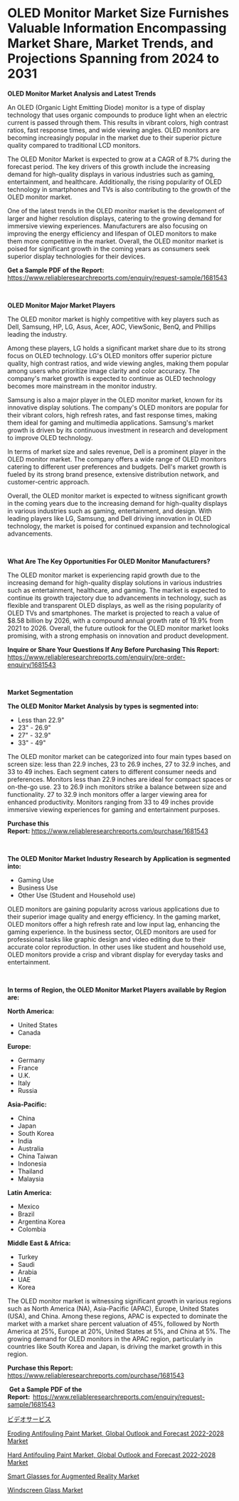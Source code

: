 <p><h1>OLED Monitor Market Size Furnishes Valuable Information Encompassing Market Share, Market Trends, and Projections Spanning from 2024 to 2031</h1></p><p><strong>OLED Monitor Market Analysis and Latest Trends</strong></p>
<p><p>An OLED (Organic Light Emitting Diode) monitor is a type of display technology that uses organic compounds to produce light when an electric current is passed through them. This results in vibrant colors, high contrast ratios, fast response times, and wide viewing angles. OLED monitors are becoming increasingly popular in the market due to their superior picture quality compared to traditional LCD monitors.</p><p>The OLED Monitor Market is expected to grow at a CAGR of 8.7% during the forecast period. The key drivers of this growth include the increasing demand for high-quality displays in various industries such as gaming, entertainment, and healthcare. Additionally, the rising popularity of OLED technology in smartphones and TVs is also contributing to the growth of the OLED monitor market.</p><p>One of the latest trends in the OLED monitor market is the development of larger and higher resolution displays, catering to the growing demand for immersive viewing experiences. Manufacturers are also focusing on improving the energy efficiency and lifespan of OLED monitors to make them more competitive in the market. Overall, the OLED monitor market is poised for significant growth in the coming years as consumers seek superior display technologies for their devices.</p></p>
<p><strong>Get a Sample PDF of the Report:&nbsp;</strong> <a href="https://www.reliableresearchreports.com/enquiry/request-sample/1681543">https://www.reliableresearchreports.com/enquiry/request-sample/1681543</a></p>
<p>&nbsp;</p>
<p><strong>OLED Monitor Major Market Players</strong></p>
<p><p>The OLED monitor market is highly competitive with key players such as Dell, Samsung, HP, LG, Asus, Acer, AOC, ViewSonic, BenQ, and Phillips leading the industry. </p><p>Among these players, LG holds a significant market share due to its strong focus on OLED technology. LG's OLED monitors offer superior picture quality, high contrast ratios, and wide viewing angles, making them popular among users who prioritize image clarity and color accuracy. The company's market growth is expected to continue as OLED technology becomes more mainstream in the monitor industry.</p><p>Samsung is also a major player in the OLED monitor market, known for its innovative display solutions. The company's OLED monitors are popular for their vibrant colors, high refresh rates, and fast response times, making them ideal for gaming and multimedia applications. Samsung's market growth is driven by its continuous investment in research and development to improve OLED technology.</p><p>In terms of market size and sales revenue, Dell is a prominent player in the OLED monitor market. The company offers a wide range of OLED monitors catering to different user preferences and budgets. Dell's market growth is fueled by its strong brand presence, extensive distribution network, and customer-centric approach.</p><p>Overall, the OLED monitor market is expected to witness significant growth in the coming years due to the increasing demand for high-quality displays in various industries such as gaming, entertainment, and design. With leading players like LG, Samsung, and Dell driving innovation in OLED technology, the market is poised for continued expansion and technological advancements.</p></p>
<p>&nbsp;</p>
<p><strong>What Are The Key Opportunities For OLED Monitor Manufacturers?</strong></p>
<p><p>The OLED monitor market is experiencing rapid growth due to the increasing demand for high-quality display solutions in various industries such as entertainment, healthcare, and gaming. The market is expected to continue its growth trajectory due to advancements in technology, such as flexible and transparent OLED displays, as well as the rising popularity of OLED TVs and smartphones. The market is projected to reach a value of $8.58 billion by 2026, with a compound annual growth rate of 19.9% from 2021 to 2026. Overall, the future outlook for the OLED monitor market looks promising, with a strong emphasis on innovation and product development.</p></p>
<p><strong>Inquire or Share Your Questions If Any Before Purchasing This Report:</strong> <a href="https://www.reliableresearchreports.com/enquiry/pre-order-enquiry/1681543">https://www.reliableresearchreports.com/enquiry/pre-order-enquiry/1681543</a></p>
<p>&nbsp;</p>
<p><strong>Market Segmentation</strong></p>
<p><strong>The OLED Monitor Market Analysis by types is segmented into:</strong></p>
<p><ul><li>Less than 22.9"</li><li>23" - 26.9"</li><li>27" - 32.9"</li><li>33" - 49"</li></ul></p>
<p><p>The OLED monitor market can be categorized into four main types based on screen size: less than 22.9 inches, 23 to 26.9 inches, 27 to 32.9 inches, and 33 to 49 inches. Each segment caters to different consumer needs and preferences. Monitors less than 22.9 inches are ideal for compact spaces or on-the-go use. 23 to 26.9 inch monitors strike a balance between size and functionality. 27 to 32.9 inch monitors offer a larger viewing area for enhanced productivity. Monitors ranging from 33 to 49 inches provide immersive viewing experiences for gaming and entertainment purposes.</p></p>
<p><strong>Purchase this Report:&nbsp;</strong><a href="https://www.reliableresearchreports.com/purchase/1681543">https://www.reliableresearchreports.com/purchase/1681543</a></p>
<p>&nbsp;</p>
<p><strong>The OLED Monitor Market Industry Research by Application is segmented into:</strong></p>
<p><ul><li>Gaming Use</li><li>Business Use</li><li>Other Use (Student and Household use)</li></ul></p>
<p><p>OLED monitors are gaining popularity across various applications due to their superior image quality and energy efficiency. In the gaming market, OLED monitors offer a high refresh rate and low input lag, enhancing the gaming experience. In the business sector, OLED monitors are used for professional tasks like graphic design and video editing due to their accurate color reproduction. In other uses like student and household use, OLED monitors provide a crisp and vibrant display for everyday tasks and entertainment.</p></p>
<p>&nbsp;</p>
<p><strong>In terms of Region, the OLED Monitor Market Players available by Region are:</strong></p>
<p>
    <p> <strong> North America: </strong>
        <ul>
            <li>United States</li>
            <li>Canada</li>
        </ul>
        </p> 
    <p> <strong> Europe: </strong>
        <ul>
            <li>Germany</li>
            <li>France</li>
            <li>U.K.</li>
            <li>Italy</li>
            <li>Russia</li>
        </ul>
        </p> 
    <p> <strong> Asia-Pacific: </strong>
        <ul>
            <li>China</li>
            <li>Japan</li>
            <li>South Korea</li>
            <li>India</li>
            <li>Australia</li>
            <li>China Taiwan</li>
            <li>Indonesia</li>
            <li>Thailand</li>
            <li>Malaysia</li>
        </ul>
        </p> 
    <p> <strong> Latin America: </strong>
        <ul>
            <li>Mexico</li>
            <li>Brazil</li>
            <li>Argentina Korea</li>
            <li>Colombia</li>
        </ul>
        </p> 
    <p> <strong> Middle East & Africa: </strong>
        <ul>
            <li>Turkey</li>
            <li>Saudi</li>
            <li>Arabia</li>
            <li>UAE</li>
            <li>Korea</li>
        </ul>
    </p>
    </p>
<p><p>The OLED monitor market is witnessing significant growth in various regions such as North America (NA), Asia-Pacific (APAC), Europe, United States (USA), and China. Among these regions, APAC is expected to dominate the market with a market share percent valuation of 45%, followed by North America at 25%, Europe at 20%, United States at 5%, and China at 5%. The growing demand for OLED monitors in the APAC region, particularly in countries like South Korea and Japan, is driving the market growth in this region.</p></p>
<p><strong>Purchase this Report: </strong><a href="https://www.reliableresearchreports.com/purchase/1681543">https://www.reliableresearchreports.com/purchase/1681543</a></p>
<p>&nbsp;<strong>Get a Sample PDF of the Report:&nbsp;&nbsp;</strong><a href="https://www.reliableresearchreports.com/enquiry/request-sample/1681543">https://www.reliableresearchreports.com/enquiry/request-sample/1681543</a></p>
<p><strong></strong></p>
<p><p><a href="https://github.com/ihabdkwlxs948/Market-Research-Report-List-1/blob/main/607448710763.md">ビデオサービス</a></p><p><a href="https://www.linkedin.com/pulse/eroding-antifouling-paint-market-global-outlook-forecast-2022-2028-0n93c?trackingId=KBu2gNKz4r%2Feodtb4swREg%3D%3D">Eroding Antifouling Paint Market, Global Outlook and Forecast 2022-2028 Market</a></p><p><a href="https://www.linkedin.com/pulse/hard-antifouling-paint-market-global-outlook-forecast-2022-2028-tqc5c?trackingId=Vuo1PyVtiK3pMDHztTbZrw%3D%3D">Hard Antifouling Paint Market, Global Outlook and Forecast 2022-2028 Market</a></p><p><a href="https://github.com/brenzgnarento/Market-Research-Report-List-1/blob/main/smart-glasses-for-augmented-reality-market.md">Smart Glasses for Augmented Reality Market</a></p><p><a href="https://issuu.com/reportprime-2/docs/windscreen-glass-market-size-2030.pptx">Windscreen Glass Market</a></p></p>